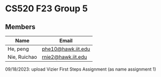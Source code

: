 # CS520 F23 Group 5

## Members

| Name            | Email                  |
|-----------------|------------------------|
| He, peng | phe10@hawk.iit.edu |
| Nie, Ruichao | rnie2@hawk.iit.edu |


09/18/2023: upload Vizier First Steps Assignment (as name assignment 1)




